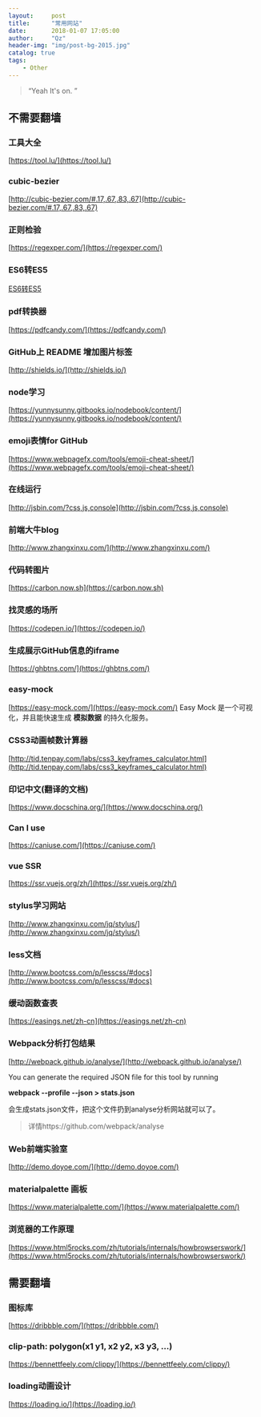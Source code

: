 ```yaml
---
layout:     post
title:      "常用网站"
date:       2018-01-07 17:05:00
author:     "Qz"
header-img: "img/post-bg-2015.jpg"
catalog: true
tags:
    - Other
---
```


> “Yeah It's on. ”


## 不需要翻墙

### 工具大全
[https://tool.lu/](https://tool.lu/)

### cubic-bezier
[http://cubic-bezier.com/#.17,.67,.83,.67](http://cubic-bezier.com/#.17,.67,.83,.67)

### 正则检验
[https://regexper.com/](https://regexper.com/)

### ES6转ES5
[ES6转ES5](http://babeljs.io/repl/#?babili=false&evaluate=true&lineWrap=false&presets=es2015,react,stage-2&targets=&browsers=&builtIns=false&code=const%20fetchPosts%20=%20reddit%20=%3E%20dispatch%20=%3E%20%7B%0A%20%20dispatch%28requestPosts%28reddit%29%29%0A%20%20return%20fetch%28%60https://www.reddit.com/r/)


### pdf转换器
[https://pdfcandy.com/](https://pdfcandy.com/)

### GitHub上 README 增加图片标签 
[http://shields.io/](http://shields.io/)


### node学习
[https://yunnysunny.gitbooks.io/nodebook/content/](https://yunnysunny.gitbooks.io/nodebook/content/)

### emoji表情for GitHub
[https://www.webpagefx.com/tools/emoji-cheat-sheet/](https://www.webpagefx.com/tools/emoji-cheat-sheet/)


### 在线运行
[http://jsbin.com/?css,js,console](http://jsbin.com/?css,js,console)

### 前端大牛blog
[http://www.zhangxinxu.com/](http://www.zhangxinxu.com/)

### 代码转图片
[https://carbon.now.sh](https://carbon.now.sh)


### 找灵感的场所
[https://codepen.io/](https://codepen.io/)

### 生成展示GitHub信息的iframe 
[https://ghbtns.com/](https://ghbtns.com/)


### easy-mock
[https://easy-mock.com/](https://easy-mock.com/)
Easy Mock 是一个可视化，并且能快速生成 **模拟数据** 的持久化服务。


### CSS3动画帧数计算器
[http://tid.tenpay.com/labs/css3_keyframes_calculator.html](http://tid.tenpay.com/labs/css3_keyframes_calculator.html)


### 印记中文(翻译的文档)
[https://www.docschina.org/](https://www.docschina.org/)


### Can I use
[https://caniuse.com/](https://caniuse.com/)



### vue SSR
[https://ssr.vuejs.org/zh/](https://ssr.vuejs.org/zh/)


### stylus学习网站
[http://www.zhangxinxu.com/jq/stylus/](http://www.zhangxinxu.com/jq/stylus/)

### less文档
[http://www.bootcss.com/p/lesscss/#docs](http://www.bootcss.com/p/lesscss/#docs)


### 缓动函数查表
[https://easings.net/zh-cn](https://easings.net/zh-cn)

### Webpack分析打包结果
[http://webpack.github.io/analyse/](http://webpack.github.io/analyse/)



You can generate the required JSON file for this tool by running

**webpack --profile --json > stats.json**


会生成stats.json文件，把这个文件扔到analyse分析网站就可以了。


>详情https://github.com/webpack/analyse




### Web前端实验室

[http://demo.doyoe.com/](http://demo.doyoe.com/)

### materialpalette 画板
[https://www.materialpalette.com/](https://www.materialpalette.com/)


### 浏览器的工作原理
[https://www.html5rocks.com/zh/tutorials/internals/howbrowserswork/](https://www.html5rocks.com/zh/tutorials/internals/howbrowserswork/)


## 需要翻墙

### 图标库
[https://dribbble.com/](https://dribbble.com/)

### clip-path: polygon(x1 y1, x2 y2, x3 y3, …)
[https://bennettfeely.com/clippy/](https://bennettfeely.com/clippy/)



### loading动画设计
[https://loading.io/](https://loading.io/)


  [1]: ./images/1528097378216.jpg "1528097378216.jpg"